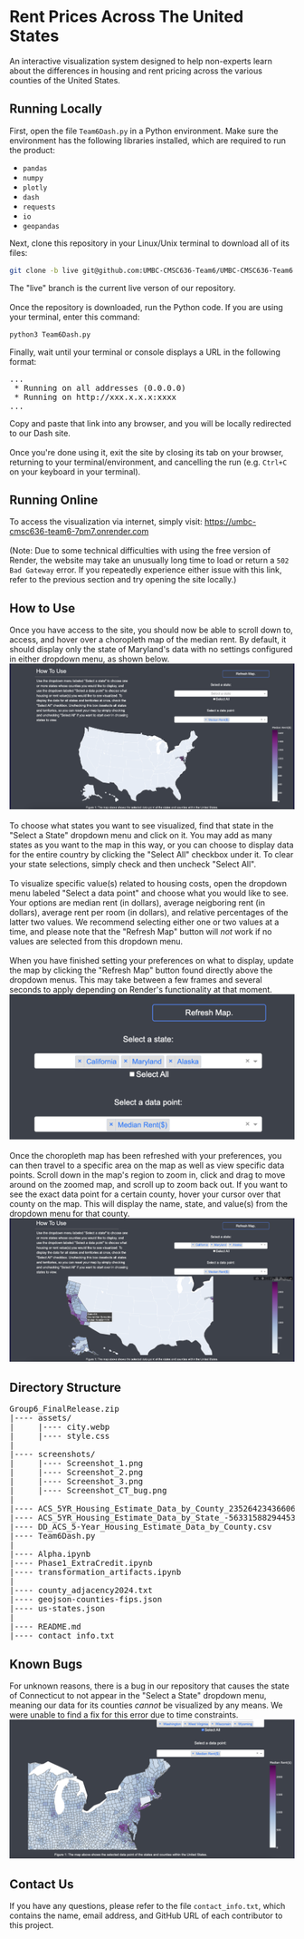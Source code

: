 # Rent Prices Across The United States

An interactive visualization system designed to help non-experts learn about the differences in housing and rent pricing across the various counties of the United States.

## Running Locally

First, open the file `Team6Dash.py` in a Python environment. Make sure the environment has the following libraries installed, which are required to run the product:
- `pandas`
- `numpy`
- `plotly`
- `dash`
- `requests`
- `io`
- `geopandas`

Next, clone this repository in your Linux/Unix terminal to download all of its files:
```bash
git clone -b live git@github.com:UMBC-CMSC636-Team6/UMBC-CMSC636-Team6
```
The "live" branch is the current live verson of our repository.<br>
<br>
Once the repository is downloaded, run the Python code. If you are using your terminal, enter this command:
```bash
python3 Team6Dash.py
```
Finally, wait until your terminal or console displays a URL in the following format:
<pre>
...
 * Running on all addresses (0.0.0.0)
 * Running on http://xxx.x.x.x:xxxx
...
</pre>
Copy and paste that link into any browser, and you will be locally redirected to our Dash site.<br>
<br>
Once you're done using it, exit the site by closing its tab on your browser, returning to your terminal/environment, and cancelling the run (e.g. `Ctrl+C` on your keyboard in your terminal).

## Running Online

To access the visualization via internet, simply visit: https://umbc-cmsc636-team6-7pm7.onrender.com<br>
<br>
(Note: Due to some technical difficulties with using the free version of Render, the website may take an unusually long time to load or return a `502 Bad Gateway` error. If you repeatedly experience either issue with this link, refer to the previous section and try opening the site locally.)

## How to Use

Once you have access to the site, you should now be able to scroll down to, access, and hover over a choropleth map of the median rent. By default, it should display only the state of Maryland's data with no settings configured in either dropdown menu, as shown below.
![Default choropleth map](screenshots/Screenshot_1.png)<br>
<br>
To choose what states you want to see visualized, find that state in the "Select a State" dropdown menu and click on it. You may add as many states as you want to the map in this way, or you can choose to display data for the entire country by clicking the "Select All" checkbox under it. To clear your state selections, simply check and then uncheck "Select All".<br>
<br>
To visualize specific value(s) related to housing costs, open the dropdown menu labeled "Select a data point" and choose what you would like to see. Your options are median rent (in dollars), average neigboring rent (in dollars), average rent per room (in dollars), and relative percentages of the latter two values. We recommend selecting either one or two values at a time, and please note that the "Refresh Map" button will *not* work if no values are selected from this dropdown menu.<br>
<br>
When you have finished setting your preferences on what to display, update the map by clicking the "Refresh Map" button found directly above the dropdown menus. This may take between a few frames and several seconds to apply depending on Render's functionality at that moment.
![Example dropdown menu: AK, CA, and MD](screenshots/Screenshot_2.png)<br>
<br>
Once the choropleth map has been refreshed with your preferences, you can then travel to a specific area on the map as well as view specific data points. Scroll down in the map's region to zoom in, click and drag to move around on the zoomed map, and scroll up to zoom back out. If you want to see the exact data point for a certain county, hover your cursor over that county on the map. This will display the name, state, and value(s) from the dropdown menu for that county.
![Example output: AK, CA, and MD](screenshots/Screenshot_3.png)

## Directory Structure

<pre>
Group6_FinalRelease.zip
|---- assets/
|     |---- city.webp
|     |---- style.css
|
|---- screenshots/
|     |---- Screenshot_1.png
|     |---- Screenshot_2.png
|     |---- Screenshot_3.png
|     |---- Screenshot_CT_bug.png
|
|---- ACS_5YR_Housing_Estimate_Data_by_County_2352642343660635057.csv
|---- ACS_5YR_Housing_Estimate_Data_by_State_-5633158829445399210.csv
|---- DD_ACS_5-Year_Housing_Estimate_Data_by_County.csv
|---- Team6Dash.py
|
|---- Alpha.ipynb
|---- Phase1_ExtraCredit.ipynb
|---- transformation_artifacts.ipynb
|
|---- county_adjacency2024.txt
|---- geojson-counties-fips.json
|---- us-states.json
|
|---- README.md
|---- contact_info.txt
</pre>

## Known Bugs

For unknown reasons, there is a bug in our repository that causes the state of Connecticut to not appear in the "Select a State" dropdown menu, meaning our data for its counties *cannot* be visualized by any means. We were unable to find a fix for this error due to time constraints.
![CT does not appear on "Select All" maps](screenshots/Screenshot_CT_bug.png)

## Contact Us

If you have any questions, please refer to the file `contact_info.txt`, which contains the name, email address, and GitHub URL of each contributor to this project.
